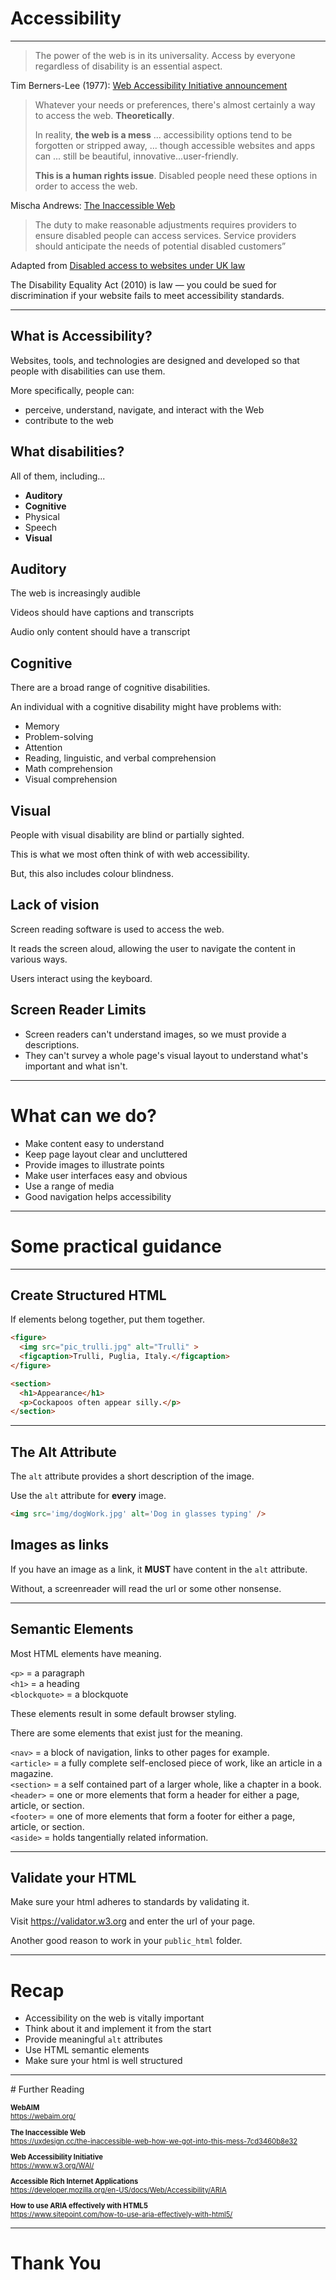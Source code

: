 # Accessibility

---

> The power of the web is in its universality. Access by everyone regardless of disability is an essential aspect.

Tim Berners-Lee (1977): [Web Accessibility Initiative announcement](https://www.w3.org/Press/IPO-announce)


> Whatever your needs or preferences, there's almost certainly a way to access the web. **Theoretically**.  
>  
> In reality, **the web is a mess** ... accessibility options tend to be forgotten or stripped away, ... though accessible websites and apps can ... still be beautiful, innovative...user-friendly.  
>  
> **This is a human rights issue**. Disabled people need these options in order to access the web.  

Mischa Andrews: [The Inaccessible Web](https://uxdesign.cc/the-inaccessible-web-how-we-got-into-this-mess-7cd3460b8e32)


> The duty to make reasonable adjustments requires providers to ensure disabled people can access services. Service providers should anticipate the needs of
potential disabled customers”

Adapted from [Disabled access to websites under UK law](https://www.pinsentmasons.com/out-law/guides/disabled-access-to-websites-under-uk-law)

The Disability Equality Act (2010) is law — you could be sued for discrimination if your website fails to meet accessibility standards.

---

## What is Accessibility?

Websites, tools, and technologies are designed and developed so that people with disabilities can use them.  

More specifically, people can:

* perceive, understand, navigate, and interact with the Web
* contribute to the web


## What disabilities?

All of them, including...

* **Auditory**
* **Cognitive**
* Physical
* Speech
* **Visual**


## Auditory

The web is increasingly audible  

Videos should have captions and transcripts  

Audio only content should have a transcript


## Cognitive

There are a broad range of cognitive disabilities.

An individual with a cognitive disability might have problems with:

* Memory
* Problem-solving
* Attention
* Reading, linguistic, and verbal comprehension
* Math comprehension
* Visual comprehension


## Visual

People with visual disability are blind or partially sighted.  

This is what we most often think of with web accessibility.

But, this also includes colour blindness.


## Lack of vision

Screen reading software is used to access the web.

It reads the screen aloud, allowing the user to navigate the content in various ways.

Users interact using the keyboard.  


## Screen Reader Limits

* Screen readers can't understand images, so we must provide a descriptions.
* They can't survey a whole page's visual layout to understand what's important and what isn't.

---

# What can we do?

* Make content easy to understand
* Keep page layout clear and uncluttered
* Provide images to illustrate points
* Make user interfaces easy and obvious
* Use a range of media
* Good navigation helps accessibility

---

# Some practical guidance

---

## Create Structured HTML

If elements belong together, put them together.

```html
<figure>
  <img src="pic_trulli.jpg" alt="Trulli" >
  <figcaption>Trulli, Puglia, Italy.</figcaption>
</figure>
```
```html
<section>
  <h1>Appearance</h1>
  <p>Cockapoos often appear silly.</p>
</section>
```

---

## The Alt Attribute

The `alt` attribute provides a short description of the image.

Use the `alt` attribute for **every** image.

```html
<img src='img/dogWork.jpg' alt='Dog in glasses typing' />
```


## Images as links

If you have an image as a link, it **MUST** have content in the `alt` attribute.

Without, a screenreader will read the url or some other nonsense.

---

## Semantic Elements

Most HTML elements have meaning.

`<p>` = a paragraph  
`<h1>` = a heading  
`<blockquote>` = a blockquote  

These elements result in some default browser styling.


There are some elements that exist just for the meaning.

`<nav>` = a block of navigation, links to other pages for example.  
`<article>` = a fully complete self-enclosed piece of work, like an article in a magazine.  
`<section>` = a self contained part of a larger whole, like a chapter in a book.  
`<header>` = one or more elements that form a header for either a page, article, or section.  
`<footer>` = one of more elements that form a footer for either a page, article, or section.  
`<aside>` = holds tangentially related information.

---

## Validate your HTML

Make sure your html adheres to standards by validating it.

Visit <https://validator.w3.org> and enter the url of your page.

Another good reason to work in your `public_html` folder.

---

# Recap

* Accessibility on the web is vitally important
* Think about it and implement it from the start
* Provide meaningful `alt` attributes
* Use HTML semantic elements
* Make sure your html is well structured

---

# Further Reading

<div style='text-align: left; font-size: 80%'>

**WebAIM**   
<https://webaim.org/>  

**The Inaccessible Web**  
<https://uxdesign.cc/the-inaccessible-web-how-we-got-into-this-mess-7cd3460b8e32>  

**Web Accessibility Initiative**  
<https://www.w3.org/WAI/>  

**Accessible Rich Internet Applications**  
<https://developer.mozilla.org/en-US/docs/Web/Accessibility/ARIA>  

**How to use ARIA effectively with HTML5**  
<https://www.sitepoint.com/how-to-use-aria-effectively-with-html5/>  

</div>

---

# Thank You
